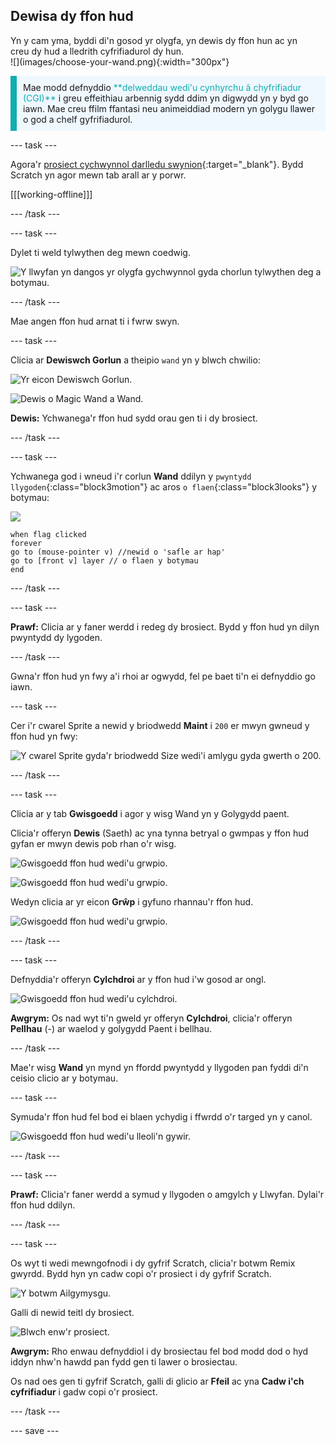 ## Dewisa dy ffon hud

<div style="display: flex; flex-wrap: wrap">
<div style="flex-basis: 200px; flex-grow: 1; margin-right: 15px;">
Yn y cam yma, byddi di'n gosod yr olygfa, yn dewis dy ffon hun ac yn creu dy hud a lledrith cyfrifiadurol dy hun.
  
</div>
<div>
![](images/choose-your-wand.png){:width="300px"}
</div>
</div>

<p style="border-left: solid; border-width:10px; border-color: #0faeb0; background-color: aliceblue; padding: 10px;">
Mae modd defnyddio <span style="color: #0faeb0">**delweddau wedi'u cynhyrchu â chyfrifiadur (CGI)**</span> i greu effeithiau arbennig sydd ddim yn digwydd yn y byd go iawn. Mae creu ffilm ffantasi neu animeiddiad modern yn golygu llawer o god a chelf gyfrifiadurol.
</p>

--- task ---

Agora'r [prosiect cychwynnol darlledu swynion](https://scratch.mit.edu/projects/518441891/editor){:target="_blank"}. Bydd Scratch yn agor mewn tab arall ar y porwr.

[[[working-offline]]]

--- /task ---

--- task ---

Dylet ti weld tylwythen deg mewn coedwig.

![Y llwyfan yn dangos yr olygfa gychwynnol gyda chorlun tylwythen deg a botymau.](images/starter-project.png)

--- /task ---

Mae angen ffon hud arnat ti i fwrw swyn.

--- task ---

Clicia ar **Dewiswch Gorlun** a theipio `wand` yn y blwch chwilio:

![Yr eicon Dewiswch Gorlun.](images/choose-a-sprite.png)

![Dewis o Magic Wand a Wand.](images/wand-sprite-options.png)

**Dewis:** Ychwanega'r ffon hud sydd orau gen ti i dy brosiect.

--- /task ---

--- task ---

Ychwanega god i wneud i'r corlun **Wand** ddilyn y `pwyntydd llygoden`{:class="block3motion"} ac aros `o flaen`{:class="block3looks"} y botymau:

![](images/wand-sprite-icon.png)

```blocks3
when flag clicked
forever
go to (mouse-pointer v) //newid o 'safle ar hap'     
go to [front v] layer // o flaen y botymau
end
```

--- /task ---

--- task ---

**Prawf:** Clicia ar y faner werdd i redeg dy brosiect. Bydd y ffon hud yn dilyn pwyntydd dy lygoden.

--- /task ---

Gwna'r ffon hud yn fwy a'i rhoi ar ogwydd, fel pe baet ti'n ei defnyddio go iawn.

--- task ---

Cer i'r cwarel Sprite a newid y briodwedd **Maint** i `200` er mwyn gwneud y ffon hud yn fwy:

![Y cwarel Sprite gyda'r briodwedd Size wedi'i amlygu gyda gwerth o 200.](images/size-property.png)

--- /task ---

--- task ---

Clicia ar y tab **Gwisgoedd** i agor y wisg Wand yn y Golygydd paent.

Clicia'r offeryn **Dewis** (Saeth) ac yna tynna betryal o gwmpas y ffon hud gyfan er mwyn dewis pob rhan o'r wisg.

![Gwisgoedd ffon hud wedi'u grwpio.](images/the-select-tool.png)

![Gwisgoedd ffon hud wedi'u grwpio.](images/grouped-costumes.png)

Wedyn clicia ar yr eicon **Grŵp** i gyfuno rhannau'r ffon hud.

![Gwisgoedd ffon hud wedi'u grwpio.](images/group-icon.png)

--- /task ---

--- task ---

Defnyddia'r offeryn **Cylchdroi** ar y ffon hud i'w gosod ar ongl.

![Gwisgoedd ffon hud wedi'u cylchdroi.](images/rotated-wands.png)

**Awgrym:** Os nad wyt ti'n gweld yr offeryn **Cylchdroi**, clicia'r offeryn **Pellhau** (-) ar waelod y golygydd Paent i bellhau.

--- /task ---

Mae'r wisg **Wand** yn mynd yn ffordd pwyntydd y llygoden pan fyddi di'n ceisio clicio ar y botymau.

--- task ---

Symuda'r ffon hud fel bod ei blaen ychydig i ffwrdd o'r targed yn y canol.

![Gwisgoedd ffon hud wedi'u lleoli'n gywir.](images/positioned-wands.png)

--- /task ---

--- task ---

**Prawf:** Clicia'r faner werdd a symud y llygoden o amgylch y Llwyfan. Dylai'r ffon hud ddilyn.

--- /task ---

--- task ---

Os wyt ti wedi mewngofnodi i dy gyfrif Scratch, clicia'r botwm Remix gwyrdd. Bydd hyn yn cadw copi o'r prosiect i dy gyfrif Scratch.

![Y botwm Ailgymysgu.](images/remix-button.png)

Galli di newid teitl dy brosiect.

![Blwch enw'r prosiect.](images/project-name.png)

**Awgrym:** Rho enwau defnyddiol i dy brosiectau fel bod modd dod o hyd iddyn nhw'n hawdd pan fydd gen ti lawer o brosiectau.

Os nad oes gen ti gyfrif Scratch, galli di glicio ar **Ffeil** ac yna **Cadw i'ch cyfrifiadur** i gadw copi o'r prosiect.

--- /task ---

--- save ---
